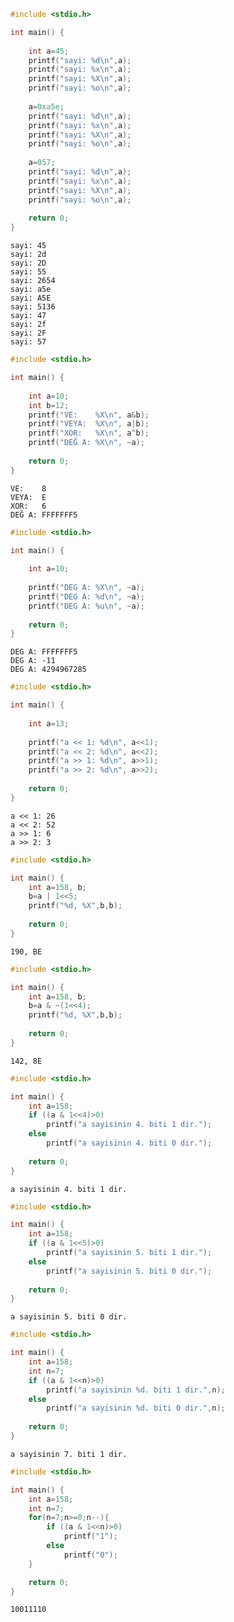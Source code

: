 ```C
#include <stdio.h>

int main() {
    
    int a=45;
    printf("sayi: %d\n",a);
    printf("sayi: %x\n",a);
    printf("sayi: %X\n",a);
    printf("sayi: %o\n",a);
    
    a=0xa5e;
    printf("sayi: %d\n",a);
    printf("sayi: %x\n",a);
    printf("sayi: %X\n",a);
    printf("sayi: %o\n",a);
    
    a=057;
    printf("sayi: %d\n",a);
    printf("sayi: %x\n",a);
    printf("sayi: %X\n",a);
    printf("sayi: %o\n",a);
    
    return 0;
}
```

    sayi: 45
    sayi: 2d
    sayi: 2D
    sayi: 55
    sayi: 2654
    sayi: a5e
    sayi: A5E
    sayi: 5136
    sayi: 47
    sayi: 2f
    sayi: 2F
    sayi: 57



```C
#include <stdio.h>

int main() {
    
    int a=10;
    int b=12;
    printf("VE:    %X\n", a&b);
    printf("VEYA:  %X\n", a|b);
    printf("XOR:   %X\n", a^b);
    printf("DEĞ A: %X\n", ~a);
    
    return 0;
}
```

    VE:    8
    VEYA:  E
    XOR:   6
    DEĞ A: FFFFFFF5



```C
#include <stdio.h>

int main() {
    
    int a=10;
    
    printf("DEG A: %X\n", ~a);
    printf("DEG A: %d\n", ~a);
    printf("DEG A: %u\n", ~a);
     
    return 0;
}
```

    DEG A: FFFFFFF5
    DEG A: -11
    DEG A: 4294967285



```C
#include <stdio.h>

int main() {
    
    int a=13;
    
    printf("a << 1: %d\n", a<<1);
    printf("a << 2: %d\n", a<<2);
    printf("a >> 1: %d\n", a>>1);
    printf("a >> 2: %d\n", a>>2);
    
    return 0;
}
```

    a << 1: 26
    a << 2: 52
    a >> 1: 6
    a >> 2: 3



```C
#include <stdio.h>

int main() {
    int a=158, b;
    b=a | 1<<5;
    printf("%d, %X",b,b);
    
    return 0;
}
```

    190, BE


```C
#include <stdio.h>

int main() {
    int a=158, b;
    b=a & ~(1<<4);
    printf("%d, %X",b,b);
      
    return 0;
}
```

    142, 8E


```C
#include <stdio.h>

int main() {
    int a=158;
    if ((a & 1<<4)>0)
        printf("a sayisinin 4. biti 1 dir.");
    else
        printf("a sayisinin 4. biti 0 dir.");
    
    return 0;
}
```

    a sayisinin 4. biti 1 dir.


```C
#include <stdio.h>

int main() {
    int a=158;
    if ((a & 1<<5)>0)
        printf("a sayisinin 5. biti 1 dir.");
    else
        printf("a sayisinin 5. biti 0 dir.");
    
    return 0;
}
```

    a sayisinin 5. biti 0 dir.


```C
#include <stdio.h>

int main() {
    int a=158;
    int n=7;
    if ((a & 1<<n)>0)
        printf("a sayisinin %d. biti 1 dir.",n);
    else
        printf("a sayisinin %d. biti 0 dir.",n);
    
    return 0;
}
```

    a sayisinin 7. biti 1 dir.


```C
#include <stdio.h>

int main() {
    int a=158;
    int n=7;
    for(n=7;n>=0;n--){
        if ((a & 1<<n)>0)
            printf("1");
        else
            printf("0");
    }

    return 0;
}
```

    10011110
